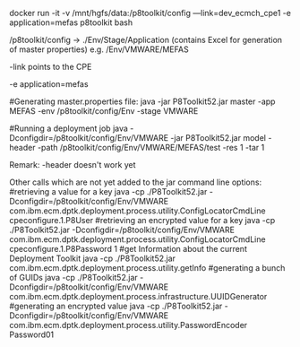 
docker run -it -v /mnt/hgfs/data:/p8toolkit/config  —link=dev_ecmch_cpe1 -e application=mefas p8toolkit bash

/p8toolkit/config -> ./Env/Stage/Application (contains Excel for generation of master properties)
e.g. /Env/VMWARE/MEFAS

-link points to the CPE

-e application=mefas


#Generating master.properties file:
java -jar P8Toolkit52.jar master -app MEFAS -env /p8toolkit/config/Env -stage VMWARE

#Running a deployment job
java -Dconfigdir=/p8toolkit/config/Env/VMWARE -jar P8Toolkit52.jar model -header -path /p8toolkit/config/Env/VMWARE/MEFAS/test -res 1 -tar 1

Remark: -header doesn't work yet

Other calls which are not yet added to the jar command line options:
#retrieving a value for a key
java -cp ./P8Toolkit52.jar -Dconfigdir=/p8toolkit/config/Env/VMWARE 
com.ibm.ecm.dptk.deployment.process.utility.ConfigLocatorCmdLine cpeconfigure.1.P8User
#retrieving an encrypted value for a key
java -cp ./P8Toolkit52.jar -Dconfigdir=/p8toolkit/config/Env/VMWARE com.ibm.ecm.dptk.deployment.process.utility.ConfigLocatorCmdLine cpeconfigure.1.P8Password 1
#get Information about the current Deployment Toolkit
java -cp ./P8Toolkit52.jar  com.ibm.ecm.dptk.deployment.process.utility.getInfo
#generating a bunch of GUIDs
java -cp ./P8Toolkit52.jar -Dconfigdir=/p8toolkit/config/Env/VMWARE com.ibm.ecm.dptk.deployment.process.infrastructure.UUIDGenerator
#generating an encrypted value
java -cp ./P8Toolkit52.jar -Dconfigdir=/p8toolkit/config/Env/VMWARE com.ibm.ecm.dptk.deployment.process.utility.PasswordEncoder Password01